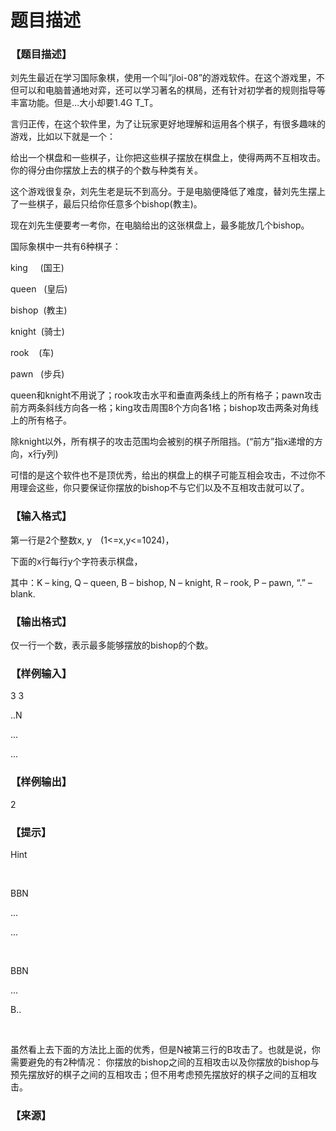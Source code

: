 # 题目描述


<h3>
【题目描述】
</h3>
<p>
刘先生最近在学习国际象棋，使用一个叫”jloi-08”的游戏软件。在这个游戏里，不但可以和电脑普通地对弈，还可以学习著名的棋局，还有针对初学者的规则指导等丰富功能。但是…大小却要1.4G T_T。
</p>
<p>
言归正传，在这个软件里，为了让玩家更好地理解和运用各个棋子，有很多趣味的游戏，比如以下就是一个：
</p>
<p>
给出一个棋盘和一些棋子，让你把这些棋子摆放在棋盘上，使得两两不互相攻击。你的得分由你摆放上去的棋子的个数与种类有关。
</p>
<p>
这个游戏很复杂，刘先生老是玩不到高分。于是电脑便降低了难度，替刘先生摆上了一些棋子，最后只给你任意多个bishop(教主)。
</p>
<p>
现在刘先生便要考一考你，在电脑给出的这张棋盘上，最多能放几个bishop。
</p>
<p>
国际象棋中一共有6种棋子：
</p>
<p>
king     (国王)
</p>
<p>
queen   (皇后)
</p>
<p>
bishop  (教主)
</p>
<p>
knight  (骑士)
</p>
<p>
rook    (车)
</p>
<p>
pawn   (步兵)
</p>
<p>
queen和knight不用说了；rook攻击水平和垂直两条线上的所有格子；pawn攻击前方两条斜线方向各一格；king攻击周围8个方向各1格；bishop攻击两条对角线上的所有格子。
</p>
<p>
除knight以外，所有棋子的攻击范围均会被别的棋子所阻挡。(“前方”指x递增的方向，x行y列)
</p>
<p>
可惜的是这个软件也不是顶优秀，给出的棋盘上的棋子可能互相会攻击，不过你不用理会这些，你只要保证你摆放的bishop不与它们以及不互相攻击就可以了。
</p>
<h3>
【输入格式】
</h3>
<p>
第一行是2个整数x, y　(1&lt;=x,y&lt;=1024)，
</p>
<p>
下面的x行每行y个字符表示棋盘，
</p>
<p>
其中：K – king, Q – queen, B – bishop, N – knight, R – rook, P – pawn, “.” – blank.
</p>
<h3>
【输出格式】
</h3>
<p>
仅一行一个数，表示最多能够摆放的bishop的个数。
</p>
<h3>
【样例输入】
</h3>
<p>
3 3
</p>
<p>
..N
</p>
<p>
...
</p>
<p>
...
</p>
<h3>
【样例输出】
</h3>
<p>
2
</p>
<h3>
【提示】
</h3>
<p>
Hint
</p>
<p>
<br/>
</p>
<p>
BBN
</p>
<p>
...
</p>
<p>
...
</p>
<p>
<br/>
</p>
<p>
BBN
</p>
<p>
...
</p>
<p>
B..
</p>
<p>
<br/>
</p>
<p>
虽然看上去下面的方法比上面的优秀，但是N被第三行的B攻击了。也就是说，你需要避免的有2种情况： 你摆放的bishop之间的互相攻击以及你摆放的bishop与预先摆放好的棋子之间的互相攻击；但不用考虑预先摆放好的棋子之间的互相攻击。
</p>
<h3>
【来源】
</h3>
